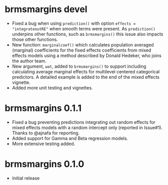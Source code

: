 # brmsmargins devel

* Fixed a bug when using `prediction()` with option `effects = "integrateoutRE"`
  when smooth terms were present. As `prediction()` underpins other functions, 
  such as `brmsmargins()` this issue also impacts those other functions.
* New function: `marginalcoef()` which calculates population averaged (marginal) coefficients
  for the fixed effects coefficients from mixed effects models using a method 
  described by Donald Hedeker, who joins the author team.
* New argument, `wat`, added to `brmsmargins()` to support including
  calculating average marginal effects for multilevel centered 
  categorical predictors. A detailed example is added to the end of the
  mixed effects vignette.
* Added more unit testing and vignettes.

# brmsmargins 0.1.1

* Fixed a bug preventing predictions integrating out random effects for mixed effects models with a random intercept only (reported in Issue#1). Thanks to @ajnafa for reporting.
* Added support for Gamma and Beta regression models.
* More extensive testing added.

# brmsmargins 0.1.0

* Initial release
